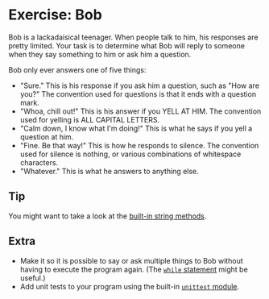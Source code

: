 # Exercise: Bob

Bob is a lackadaisical teenager. When people talk to him, his responses
are pretty limited. Your task is to determine what Bob will reply to
someone when they say something to him or ask him a question.

Bob only ever answers one of five things:

-   "Sure." This is his response if you ask him a question, such as "How
    are you?" The convention used for questions is that it ends with a
    question mark.
-   "Whoa, chill out!" This is his answer if you YELL AT HIM. The
    convention used for yelling is ALL CAPITAL LETTERS.
-   "Calm down, I know what I'm doing!" This is what he says if you yell
    a question at him.
-   "Fine. Be that way!" This is how he responds to silence. The
    convention used for silence is nothing, or various combinations of
    whitespace characters.
-   "Whatever." This is what he answers to anything else.

## Tip

You might want to take a look at the [built-in string methods][].

[built-in string methods]: https://docs.python.org/3/library/stdtypes.html#string-methods

## Extra

-   Make it so it is possible to say or ask multiple things to Bob
    without having to execute the program again. (The [`while`
    statement][] might be useful.)
-   Add unit tests to your program using the built-in [`unittest`
    module][].

[`while` statement]: https://docs.python.org/3/reference/compound_stmts.html#the-while-statement
[`unittest` module]: https://docs.python.org/3/library/unittest.html